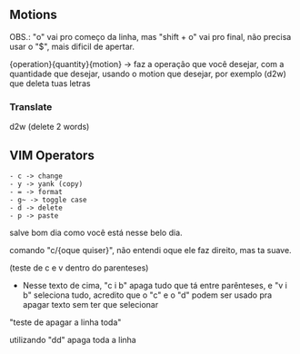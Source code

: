 ## Motions

OBS.: "o" vai pro começo da linha, mas "shift + o" vai pro final, não precisa usar o "$", mais dificil de apertar.

{operation}{quantity}{motion} -> faz a operação que você desejar, com a quantidade que desejar, usando o motion que desejar, por exemplo (d2w) que deleta tuas letras

### Translate

d2w (delete 2 words)

## VIM Operators
 
    - c -> change
    - y -> yank (copy)
    - = -> format
    - g~ -> toggle case 
    - d -> delete
    - p -> paste

salve bom dia como você está nesse belo dia.

comando "c/{oque quiser}", não entendi oque ele faz direito, mas ta suave. 

(teste de c e v dentro do parenteses)

- Nesse texto de cima, "c i b" apaga tudo que tá entre parênteses, e "v i b" seleciona tudo, acredito que o "c" e o "d" podem ser usado pra apagar texto sem ter que selecionar

"teste de apagar a linha toda"

utilizando "dd" apaga toda a linha